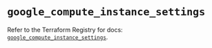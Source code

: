 # `google_compute_instance_settings`

Refer to the Terraform Registry for docs: [`google_compute_instance_settings`](https://registry.terraform.io/providers/hashicorp/google/6.38.0/docs/resources/compute_instance_settings).
